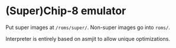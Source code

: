 # (Super)Chip-8 emulator

Put super images at `/roms/super/`.
Non-super images go into `roms/`.

Interpreter is entirely based on asmjit to allow unique optimizations.
